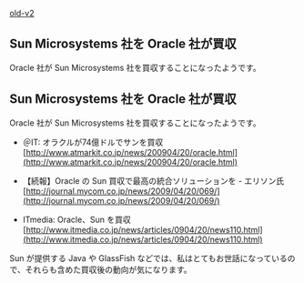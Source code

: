 [old-v2](ig090422-orig.html)

## Sun Microsystems 社を Oracle 社が買収

Oracle 社が Sun Microsystems 社を買収することになったようです。


## Sun Microsystems 社を Oracle 社が買収

Oracle 社が Sun Microsystems 社を買収することになったようです。

* ＠IT: オラクルが74億ドルでサンを買収
  [http://www.atmarkit.co.jp/news/200904/20/oracle.html](http://www.atmarkit.co.jp/news/200904/20/oracle.html)
  
* 【続報】Oracle の Sun 買収で最高の統合ソリューションを - エリソン氏
  [http://journal.mycom.co.jp/news/2009/04/20/069/](http://journal.mycom.co.jp/news/2009/04/20/069/)
  
* ITmedia: Oracle、Sun を買収
  [http://www.itmedia.co.jp/news/articles/0904/20/news110.html](http://www.itmedia.co.jp/news/articles/0904/20/news110.html)

Sun が提供する Java や GlassFish などでは、私はとてもお世話になっているので、それらも含めた買収後の動向が気になります。
